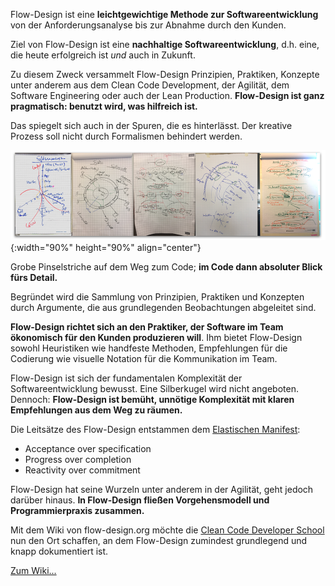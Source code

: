 Flow-Design ist eine **leichtgewichtige Methode zur Softwareentwicklung** von der Anforderungsanalyse bis zur Abnahme durch den Kunden.

Ziel von Flow-Design ist eine **nachhaltige Softwareentwicklung**, d.h. eine, die heute erfolgreich ist *und* auch in Zukunft.

Zu diesem Zweck versammelt Flow-Design Prinzipien, Praktiken, Konzepte unter anderem aus dem Clean Code Development, der Agilität, dem Software Engineering oder auch der Lean Production. **Flow-Design ist ganz pragmatisch: benutzt wird, was hilfreich ist.**

Das spiegelt sich auch in der Spuren, die es hinterlässt. Der kreative Prozess soll nicht durch Formalismen behindert werden.

![](images/gallery.png){:width="90%" height="90%" align="center"}

Grobe Pinselstriche auf dem Weg zum Code; **im Code dann absoluter Blick fürs Detail.**

Begründet wird die Sammlung von Prinzipien, Praktiken und Konzepten durch Argumente, die aus grundlegenden Beobachtungen abgeleitet sind.

**Flow-Design richtet sich an den Praktiker, der Software im Team ökonomisch für den Kunden produzieren will**. Ihm bietet Flow-Design sowohl Heuristiken wie handfeste Methoden, Empfehlungen für die Codierung wie visuelle Notation für die Kommunikation im Team.

Flow-Design ist sich der fundamentalen Komplexität der Softwareentwicklung bewusst. Eine Silberkugel wird nicht angeboten. Dennoch: **Flow-Design ist bemüht, unnötige Komplexität mit klaren Empfehlungen aus dem Weg zu räumen.**

Die Leitsätze des Flow-Design entstammen dem [Elastischen Manifest](http://geekswithblogs.net/theArchitectsNapkin/archive/2011/12/16/from-agile-to-elastic.aspx):

* Acceptance over specification
* Progress over completion
* Reactivity over commitment

Flow-Design hat seine Wurzeln unter anderem in der Agilität, geht jedoch darüber hinaus. **In Flow-Design fließen Vorgehensmodell und Programmierpraxis zusammen.**

Mit dem Wiki von flow-design.org möchte die [Clean Code Developer School](http://ccd-school.de) nun den Ort schaffen, an dem Flow-Design zumindest grundlegend und knapp dokumentiert ist.

[Zum Wiki...](https://github.com/ccdschool/flow-design-org/wiki)
